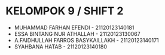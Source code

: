 # KELOMPOK 9 / SHIFT 2
- MUHAMMAD FARHAN EFENDI - 21120123140181 
- ESSA BINTANG NUR ATHALLAH - 21120123130067
- A.FAIDHULLAH FARROS BASYKAILLAKH - 21120123140171
- SYAHBANA HATAB - 21120123140180
